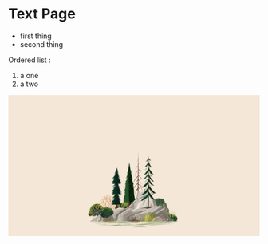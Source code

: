 # Text Page

  * first thing
  * second thing

Ordered list :
1. a one
2. a two

![an example of good pic](https://github.com/jli132/jli132.github.io/blob/main/1j61rg.jpg?raw=true)

